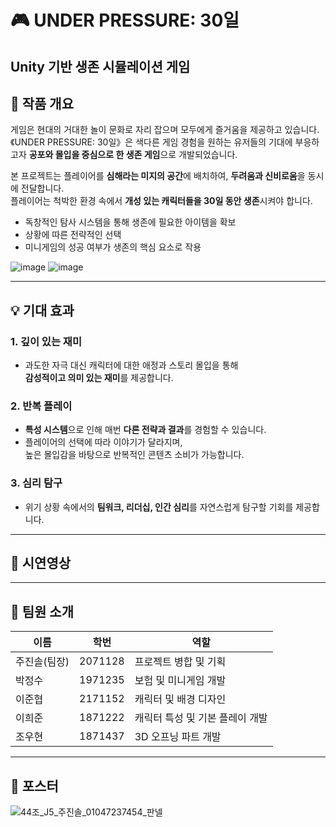 # 🎮 UNDER PRESSURE: 30일  
## Unity 기반 생존 시뮬레이션 게임

## 📖 작품 개요

게임은 현대의 거대한 놀이 문화로 자리 잡으며 모두에게 즐거움을 제공하고 있습니다.  
《UNDER PRESSURE: 30일》은 색다른 게임 경험을 원하는 유저들의 기대에 부응하고자 **공포와 몰입을 중심으로 한 생존 게임**으로 개발되었습니다.

본 프로젝트는 플레이어를 **심해라는 미지의 공간**에 배치하여, **두려움과 신비로움**을 동시에 전달합니다.  
플레이어는 척박한 환경 속에서 **개성 있는 캐릭터들을 30일 동안 생존**시켜야 합니다.

- 독창적인 탐사 시스템을 통해 생존에 필요한 아이템을 확보  
- 상황에 따른 전략적인 선택  
- 미니게임의 성공 여부가 생존의 핵심 요소로 작용

![image](https://github.com/user-attachments/assets/e1afbfa5-a55c-412f-a366-0c69e848f427)
![image](https://github.com/user-attachments/assets/6a7931f1-13d1-4f7a-bb4e-d55944039954)


---

## 💡 기대 효과

### 1. 깊이 있는 재미
- 과도한 자극 대신 캐릭터에 대한 애정과 스토리 몰입을 통해  
  **감성적이고 의미 있는 재미**를 제공합니다.

### 2. 반복 플레이
- **특성 시스템**으로 인해 매번 **다른 전략과 결과**를 경험할 수 있습니다.  
- 플레이어의 선택에 따라 이야기가 달라지며,  
  높은 몰입감을 바탕으로 반복적인 콘텐츠 소비가 가능합니다.

### 3. 심리 탐구
- 위기 상황 속에서의 **팀워크, 리더십, 인간 심리**를 자연스럽게 탐구할 기회를 제공합니다.

---

## 🎥 시연영상

---

## 👥 팀원 소개

|  이름  |  학번  |  역할  |
|-------|-------|-------|
| 주진솔(팀장) | 2071128 | 프로젝트 병합 및 기획 |
| 박정수 | 1971235 | 보험 및 미니게임 개발 |
| 이준협 | 2171152 | 캐릭터 및 배경 디자인 |
| 이희준 | 1871222 | 캐릭터 특성 및 기본 플레이 개발 |
| 조우현 | 1871437 | 3D 오프닝 파트 개발 |

---

## 📃 포스터

![44조_J5_주진솔_01047237454_판넬](https://github.com/user-attachments/assets/2e366b28-9659-4e34-8349-36f85e79090b)

